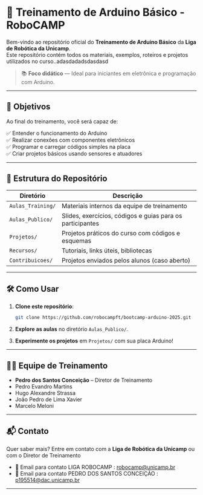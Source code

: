 
# 🤖 Treinamento de Arduino Básico - RoboCAMP

Bem-vindo ao repositório oficial do **Treinamento de Arduino Básico** da **Liga de Robótica da Unicamp**.  
Este repositório contém todos os materiais, exemplos, roteiros e projetos utilizados no curso..adasdadadsdasdasd

> 📚 **Foco didático** — Ideal para iniciantes em eletrônica e programação com Arduino.

---

## 🎯 Objetivos

Ao final do treinamento, você será capaz de:

✅ Entender o funcionamento do Arduino  
✅ Realizar conexões com componentes eletrônicos  
✅ Programar e carregar códigos simples na placa  
✅ Criar projetos básicos usando sensores e atuadores  

---

## 📂 Estrutura do Repositório

| Diretório              | Descrição |
|------------------------|-----------|
| `Aulas_Training/`      | Materiais internos da equipe de treinamento |
| `Aulas_Publico/`       | Slides, exercícios, códigos e guias para os participantes |
| `Projetos/`            | Projetos práticos do curso com códigos e esquemas |
| `Recursos/`            | Tutoriais, links úteis, bibliotecas |
| `Contribuicoes/`       | Projetos enviados pelos alunos (caso aberto) |

---

## 🛠️ Como Usar

1. **Clone este repositório**:
   ```bash
   git clone https://github.com/robocampft/bootcamp-arduino-2025.git
   ```

2. **Explore as aulas** no diretório `Aulas_Publico/`.

3. **Experimente os projetos** em `Projetos/` com sua placa Arduino!

---

## 👨‍🏫 Equipe de Treinamento

- **Pedro dos Santos Conceição** – Diretor de Treinamento  
- Pedro Evandro Martins  
- Hugo Alexandre Strassa  
- João Pedro de Lima Xavier  
- Marcelo Meloni  

---

## 📬 Contato

Quer saber mais? Entre em contato com a **Liga de Robótica da Unicamp** ou com o Diretor de Treinamento
- 📧 Email para contato LIGA ROBOCAMP : [robocamp@unicamp.br](mailto:robocamp@unicamp.br)
- 📧 Email para contato PEDRO DOS SANTOS CONCEIÇÃO : [p195514@dac.unicamp.br](mailto:p195514@dac.unicamp.br)
---
